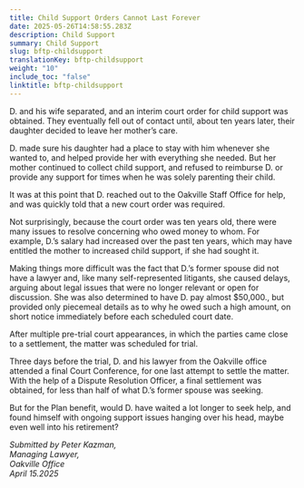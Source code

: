 ```yaml
---
title: Child Support Orders Cannot Last Forever
date: 2025-05-26T14:58:55.283Z
description: Child Support
summary: Child Support
slug: bftp-childsupport
translationKey: bftp-childsupport
weight: "10"
include_toc: "false"
linktitle: bftp-childsupport
---
```

D. and his wife separated, and an interim court order for child support was obtained. They eventually fell out of contact until, about ten years later, their daughter decided to leave her mother’s care.

D. made sure his daughter had a place to stay with him whenever she wanted to, and helped provide her with everything she needed. But her mother continued to collect child support, and refused to reimburse D. or provide any support for times when he was solely parenting their child.

It was at this point that D. reached out to the Oakville Staff Office for help, and was quickly told that a new court order was required.

Not surprisingly, because the court order was ten years old, there were many issues to resolve concerning who owed money to whom. For example, D.’s salary had increased over the past ten years, which may have entitled the mother to increased child support, if she had sought it.

Making things more difficult was the fact that D.’s former spouse did not have a lawyer and, like many self-represented litigants, she caused delays, arguing about legal issues that were no longer relevant or open for discussion. She was also determined to have D. pay almost $50,000., but provided only piecemeal details as to why he owed such a high amount, on short notice immediately before each scheduled court date.

After multiple pre-trial court appearances, in which the parties came close to a settlement, the matter was scheduled for trial.

Three days before the trial, D. and his lawyer from the Oakville office attended a final Court Conference, for one last attempt to settle the matter. With the help of a Dispute Resolution Officer, a final settlement was obtained, for less than half of what D.’s former spouse was seeking.

But for the Plan benefit, would D. have waited a lot longer to seek help, and found himself with ongoing support issues hanging over his head, maybe even well into his retirement?

*Submitted by Peter Kazman,\
Managing Lawyer,\
Oakville Office\
April 15.2025*